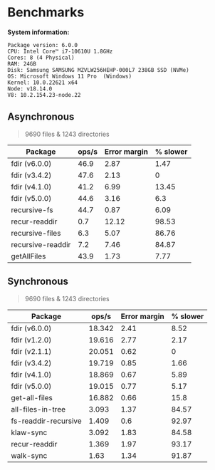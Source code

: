 # Benchmarks

**System information:**

```
Package version: 6.0.0
CPU: Intel Core™ i7-10610U 1.8GHz
Cores: 8 (4 Physical)
RAM: 24GB
Disk: Samsung SAMSUNG MZVLW256HEHP-000L7 238GB SSD (NVMe)
OS: Microsoft Windows 11 Pro  (Windows)
Kernel: 10.0.22621 x64
Node: v18.14.0
V8: 10.2.154.23-node.22
```

## Asynchronous

> 9690 files & 1243 directories

| Package           | ops/s | Error margin | % slower |
| ----------------- | ----- | ------------ | -------- |
| fdir (v6.0.0)     | 46.9  | 2.87         | 1.47     |
| fdir (v3.4.2)     | 47.6  | 2.13         | 0        |
| fdir (v4.1.0)     | 41.2  | 6.99         | 13.45    |
| fdir (v5.0.0)     | 44.6  | 3.16         | 6.3      |
| recursive-fs      | 44.7  | 0.87         | 6.09     |
| recur-readdir     | 0.7   | 12.12        | 98.53    |
| recursive-files   | 6.3   | 5.07         | 86.76    |
| recursive-readdir | 7.2   | 7.46         | 84.87    |
| getAllFiles       | 43.9  | 1.73         | 7.77     |

## Synchronous

> 9690 files & 1243 directories

| Package              | ops/s  | Error margin | % slower |
| -------------------- | ------ | ------------ | -------- |
| fdir (v6.0.0)        | 18.342 | 2.41         | 8.52     |
| fdir (v1.2.0)        | 19.616 | 2.77         | 2.17     |
| fdir (v2.1.1)        | 20.051 | 0.62         | 0        |
| fdir (v3.4.2)        | 19.719 | 0.85         | 1.66     |
| fdir (v4.1.0)        | 18.869 | 0.67         | 5.89     |
| fdir (v5.0.0)        | 19.015 | 0.77         | 5.17     |
| get-all-files        | 16.882 | 0.66         | 15.8     |
| all-files-in-tree    | 3.093  | 1.37         | 84.57    |
| fs-readdir-recursive | 1.409  | 0.6          | 92.97    |
| klaw-sync            | 3.092  | 1.83         | 84.58    |
| recur-readdir        | 1.369  | 1.97         | 93.17    |
| walk-sync            | 1.63   | 1.34         | 91.87    |
